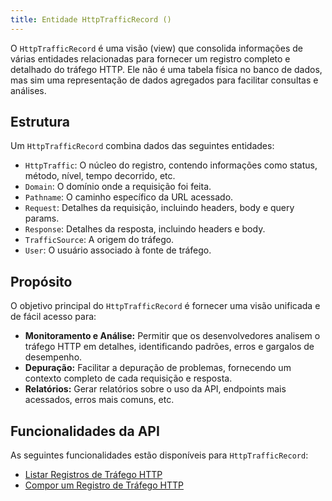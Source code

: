 ```yaml
---
title: Entidade HttpTrafficRecord ()
---
```


O `HttpTrafficRecord` é uma visão (view) que consolida informações de várias entidades relacionadas para fornecer um registro completo e detalhado do tráfego HTTP. Ele não é uma tabela física no banco de dados, mas sim uma representação de dados agregados para facilitar consultas e análises.

## Estrutura

Um `HttpTrafficRecord` combina dados das seguintes entidades:

- `HttpTraffic`: O núcleo do registro, contendo informações como status, método, nível, tempo decorrido, etc.
- `Domain`: O domínio onde a requisição foi feita.
- `Pathname`: O caminho específico da URL acessado.
- `Request`: Detalhes da requisição, incluindo headers, body e query params.
- `Response`: Detalhes da resposta, incluindo headers e body.
- `TrafficSource`: A origem do tráfego.
- `User`: O usuário associado à fonte de tráfego.

## Propósito

O objetivo principal do `HttpTrafficRecord` é fornecer uma visão unificada e de fácil acesso para:

- **Monitoramento e Análise:** Permitir que os desenvolvedores analisem o tráfego HTTP em detalhes, identificando padrões, erros e gargalos de desempenho.
- **Depuração:** Facilitar a depuração de problemas, fornecendo um contexto completo de cada requisição e resposta.
- **Relatórios:** Gerar relatórios sobre o uso da API, endpoints mais acessados, erros mais comuns, etc.

## Funcionalidades da API

As seguintes funcionalidades estão disponíveis para `HttpTrafficRecord`:

- [Listar Registros de Tráfego HTTP](./listar-http-traffic-records.md)
- [Compor um Registro de Tráfego HTTP](./compor-http-traffic-record.md)
